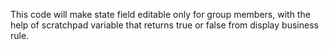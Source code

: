 This code will make state field editable only for group members, with the help of scratchpad variable that returns true or false from display business rule.

